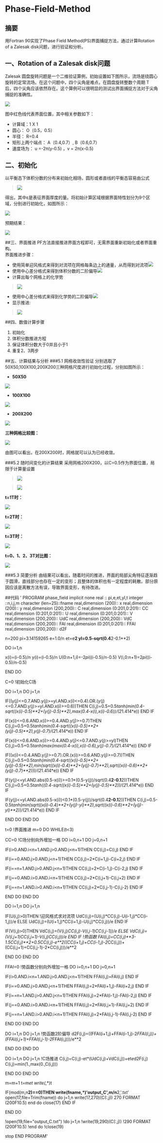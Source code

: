 # Phase-Field-Method
## 摘要
用Fortran 90实现了Phase Field Method(PS)界面捕捉方法，通过计算Rotation of a Zalesak disk问题，进行验证和分析。

## 一、Rotation of a Zalesak disk问题
Zalesak 圆盘旋转问题是一个二维验证算例，初始设置如下图所示，流场是绕圆心旋转的定常流场。在这个问题中，四个尖角是难点，在圆盘旋转整数个周期 T 后，四个尖角应该依然存在。这个算例可以很明显的测试出界面捕捉方法对于尖角捕捉的准确性。

![](https://github.com/KhalilWong/Phase-Field-Method/blob/master/Pic/%E5%9B%BE%E7%89%871.png?raw=true)

图中红色线代表界面位置，其中相关参数如下：
- 计算域：1 X 1
- 圆心： O（0.5，0.5）
- 半径： R=0.4
- 矩形上两个端点： A（0.4,0.7）, B（0.6,0.7）
- 速度场为： u =-2π(y-0.5) ，v = 2π(x-0.5)

## 二、初始化
以平衡态下体积分数的分布来初始化相场，圆形或者直线的平衡态容易由公式

> ![](https://github.com/KhalilWong/Phase-Field-Method/blob/master/Pic/%E5%9B%BE%E7%89%872.png?raw=true)

得出，其中ε是表征界面厚度的量。将初始计算区域根据界面特性划分为9个区域，分别进行初始化，如图所示：

![](https://github.com/KhalilWong/Phase-Field-Method/blob/master/Pic/%E5%9B%BE%E7%89%873.png?raw=true)

预期结果：

![](https://github.com/KhalilWong/Phase-Field-Method/blob/master/Pic/%E5%9B%BE%E7%89%874.png?raw=true)

##三、界面推进
PF方法直接推进界面方程即可，无需界面重新初始化或者界面重构。  
界面推进步骤：
- 使用简单迎风格式来得到对流项在网格每条边上的通量，从而得到对流项![](https://github.com/KhalilWong/Phase-Field-Method/blob/master/Pic/%E5%9B%BE%E7%89%875.png?raw=true)
- 使用中心差分格式来得到体积分数的二阶偏导![](https://github.com/KhalilWong/Phase-Field-Method/blob/master/Pic/%E5%9B%BE%E7%89%876.png?raw=true)
- 计算出每个网格上的化学势

> ![](https://github.com/KhalilWong/Phase-Field-Method/blob/master/Pic/%E5%9B%BE%E7%89%877.png?raw=true)

- 使用中心差分格式来得到化学势的二阶偏导![](https://github.com/KhalilWong/Phase-Field-Method/blob/master/Pic/%E5%9B%BE%E7%89%878.png?raw=true)
- 显示推进:

> ![](https://github.com/KhalilWong/Phase-Field-Method/blob/master/Pic/%E5%9B%BE%E7%89%879.png?raw=true)

##四、数值计算步骤
1. 初始化  
2. 体积分数推进方程  
3. 保证体积分数大于0并且小于1  
4. 重复2、3两步

##五、计算结果与分析
###5.1 网格收敛性验证
分别选取了50X50,100X100,200X200三种网格尺度进行初始化过程，分别如图所示：
- **50X50**

![](https://github.com/KhalilWong/Phase-Field-Method/blob/master/Pic/%E5%9B%BE%E7%89%8710.png?raw=true)

- **100X100**

![](https://github.com/KhalilWong/Phase-Field-Method/blob/master/Pic/%E5%9B%BE%E7%89%8711.png?raw=true)

- **200X200**

![](https://github.com/KhalilWong/Phase-Field-Method/blob/master/Pic/%E5%9B%BE%E7%89%8712.png?raw=true)

**三种网格比较图：**

![](https://github.com/KhalilWong/Phase-Field-Method/blob/master/Pic/%E5%9B%BE%E7%89%8713.png?raw=true)

由图可以看出，在200X200时，网格就可以认为已经收敛。

###5.2 随时间变化的计算结果
采用网格200X200，以C=0.5作为界面位置，局限于计算量设置

> ![](https://github.com/KhalilWong/Phase-Field-Method/blob/master/Pic/%E5%9B%BE%E7%89%8718.png?raw=true)

> ![](https://github.com/KhalilWong/Phase-Field-Method/blob/master/Pic/%E5%9B%BE%E7%89%8719.png?raw=true)

**t=1T时：**

![](https://github.com/KhalilWong/Phase-Field-Method/blob/master/Pic/%E5%9B%BE%E7%89%8714.png?raw=true)

**t=2T时：**

![](https://github.com/KhalilWong/Phase-Field-Method/blob/master/Pic/%E5%9B%BE%E7%89%8715.png?raw=true)

**t=3T时：**

![](https://github.com/KhalilWong/Phase-Field-Method/blob/master/Pic/%E5%9B%BE%E7%89%8716.png?raw=true)

**t=0、1、2、3T对比图：**

![](https://github.com/KhalilWong/Phase-Field-Method/blob/master/Pic/%E5%9B%BE%E7%89%8717.png?raw=true)

###5.3 简要分析
由结果可以看出，随着时间的推进，界面的局部尖角特征逐渐趋于圆滑，直线部分也存在一定的变形；且整体的体积也有一定程度的耗散。部分原因应该是离散方法有误，导致界面变形，有待改进。

##代码
'
PROGRAM phase_field
implicit none
real :: pi,e,et,yl,t
integer ::n,i,j,m
character (len=25)::fname
real,dimension (200):: x
real,dimension (200):: y
real,dimension (200,200):: C
real,dimension (0:201,0:201):: CC
real,dimension (0:201,0:201):: U
real,dimension (0:201,0:201):: V
real,dimension (200,200):: UdC
real,dimension (200,200):: VdC
real,dimension (200,200):: FAI
real,dimension (0:201,0:201):: FFAI
real,dimension (200,200):: d2F

n=200
pi=3.14159265
e=1.0/n
et=e**2
yl=0.5-sqrt(0.4**2-0.1**2)

DO i=1,n

x(i)=(i-0.5)/n
y(i)=(i-0.5)/n
U(0:n+1,i)=-2*pi*((i-0.5)/n-0.5)
V(i,0:n+1)=2*pi*((i-0.5)/n-0.5)

END DO

C=0                                        !初始化C场

DO i=1,n
DO j=1,n
    
IF((y(j)<=0.7.AND.y(j)>=yl.AND.x(i)<=0.4).OR.(y(j)<=0.7.AND.y(j)>=yl.AND.x(i)>=0.6))THEN
C(i,j)=0.5+0.5*tanh(min(0.4-sqrt((x(i)-0.5)**2+(y(j)-0.5)**2),max(0.4-x(i),x(i)-0.6))/(2*1.414*e))
END IF

IF(x(i)<=0.6.AND.x(i)>=0.4.AND.y(j)>=0.7)THEN
C(i,j)=0.5+0.5*tanh(min(0.4-sqrt((x(i)-0.5)**2+(y(j)-0.5)**2),y(j)-0.7)/(2*1.414*e))
END IF

IF(x(i)<=0.6.AND.x(i)>=0.4.AND.y(j)<=0.7.AND.y(j)>=yl)THEN
C(i,j)=0.5+0.5*tanh(max(max(0.4-x(i),x(i)-0.6),y(j)-0.7)/(2*1.414*e))
END IF

IF((x(i)<=0.4.AND.y(j)>=0.7).OR.(x(i)>=0.6.AND.y(j)>=0.7))THEN
C(i,j)=0.5+0.5*tanh(min(0.4-sqrt((x(i)-0.5)**2+(y(j)-0.5)**2),min(sqrt((x(i)-0.4)**2+(y(j)-0.7)**2),sqrt((x(i)-0.6)**2+(y(j)-0.7)**2)))/(2*1.414*e))
END IF

IF(y(j)<=yl.AND.abs(0.5-x(i))>=0.1*(0.5-y(j))/sqrt(0.4**2-0.1**2))THEN
C(i,j)=0.5+0.5*tanh((0.4-sqrt((x(i)-0.5)**2+(y(j)-0.5)**2))/(2*1.414*e))
END IF

IF(y(j)<=yl.AND.abs(0.5-x(i))<0.1*(0.5-y(j))/sqrt(0.4**2-0.1**2))THEN
C(i,j)=0.5-0.5*tanh(min(sqrt((x(i)-0.4)**2+(y(j)-yl)**2),sqrt((x(i)-0.6)**2+(y(j)-yl)**2))/(2*1.414*e))
END IF

END DO
END DO


t=0                                                  !界面推进
m=0
DO WHILE(t<3)

CC=0                                                 !C场分别向外增加一格
DO i=0,n+1
DO j=0,n+1

IF(i>0.AND.i<n+1.AND.j>0.AND.j<n+1)THEN
CC(i,j)=C(i,j)
END IF

IF(i==0.AND.j>0.AND.j<n+1)THEN
CC(i,j)=2*C(i+1,j)-C(i+2,j)
END IF

IF(i==n+1.AND.j>0.AND.j<n+1)THEN
CC(i,j)=2*C(i-1,j)-C(i-2,j)
END IF

IF(j==0.AND.i>0.AND.i<n+1)THEN
CC(i,j)=2*C(i,j+1)-C(i,j+2)
END IF

IF(j==n+1.AND.i>0.AND.i<n+1)THEN
CC(i,j)=2*C(i,j-1)-C(i,j-2)
END IF

END DO
END DO


DO i=1,n
DO j=1,n

IF(U(i,j)>0)THEN                                  !迎风格式求对流项
UdC(i,j)=(U(i,j)*CC(i,j)-U(i-1,j)*CC(i-1,j))/e
ELSE
UdC(i,j)=(U(i+1,j)*CC(i+1,j)-U(i,j)*CC(i,j))/e
END IF

IF(V(i,j)>0)THEN
VdC(i,j)=(V(i,j)*CC(i,j)-V(i,j-1)*CC(i,j-1))/e
ELSE
VdC(i,j)=(V(i,j+1)*CC(i,j+1)-V(i,j)*CC(i,j))/e
END IF
                                                   !势函数
FAI(i,j)=CC(i,j)**3-1.5*CC(i,j)**2+0.5*CC(i,j)-e**2*((CC(i+1,j)+CC(i-1,j)-2*CC(i,j))+(CC(i,j+1)+CC(i,j-1)-2*CC(i,j)))/e**2

END DO
END DO


FFAI=0                                              !势函数分别向外增加一格
DO i=0,n+1
DO j=0,n+1

IF(i>0.AND.i<n+1.AND.j>0.AND.j<n+1)THEN
FFAI(i,j)=FAI(i,j)
END IF

IF(i==0.AND.j>0.AND.j<n+1)THEN
FFAI(i,j)=2*FAI(i+1,j)-FAI(i+2,j)
END IF

IF(i==n+1.AND.j>0.AND.j<n+1)THEN
FFAI(i,j)=2*FAI(i-1,j)-FAI(i-2,j)
END IF

IF(j==0.AND.i>0.AND.i<n+1)THEN
FFAI(i,j)=2*FAI(i,j+1)-FAI(i,j+2)
END IF

IF(j==n+1.AND.i>0.AND.i<n+1)THEN
FFAI(i,j)=2*FAI(i,j-1)-FAI(i,j-2)
END IF

END DO
END DO


DO i=1,n
DO j=1,n
                                               !势函数2阶偏导
d2F(i,j)=((FFAI(i+1,j)+FFAI(i-1,j)-2*FFAI(i,j))+(FFAI(i,j+1)+FFAI(i,j-1)-2*FFAI(i,j)))/e**2

END DO
END DO

DO i=1,n
DO j=1,n
                                               !C场推进
C(i,j)=C(i,j)-et*(UdC(i,j)+VdC(i,j))+et*e*d2F(i,j)
C(i,j)=min(1.,max(0.,C(i,j)))

END DO
END DO

m=m+1
t=m*et
write(*,*)t

IF(mod(m,n**2)==0)THEN
write(fname,*)'output_C',m/n**2,'.txt'
open(17,file=Trim(fname))
do j=1,n
write(17,270)(C(:,j))
270 FORMAT (200F10.5)
end do
close(17)
END IF

END DO

!open(19,file="output_C.txt")
!do j=1,n
!write(19,290)(C(:,j))
!290 FORMAT (200F10.5)
!end do
!close(19)

stop
END PROGRAM'
